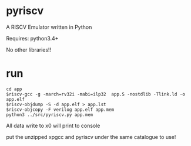 # pyriscv
A RISCV Emulator written in Python

Requires:
  python3.4+
  
No other libraries!!

# run

    cd app
    $riscv-gcc -g -march=rv32i -mabi=ilp32  app.S -nostdlib -Tlink.ld -o app.elf
    $riscv-objdump -S -d app.elf > app.lst
    $riscv-objcopy -F verilog app.elf app.mem
    python3 ../src/pyriscv.py app.mem

All data write to x0 will print to console

put the unzipped xpgcc and pyriscv under the same catalogue to use!
